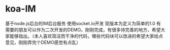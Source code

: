 # koa-IM
基于node.js后台的IM后台服务
使用socket.io开发 现版本为定义为简单的1.0
有需要的朋友可以作为二次开发的DEMO。刚刚完成，有很多待完善的地方，希望大家能够指出。（本人喜欢简洁而干净的代码，哪些代码块可以改进的希望大家给点意见，刚刚弄完个DEMO感觉有点乱）
